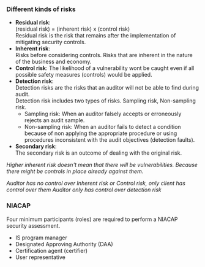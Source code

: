 ### Different kinds of risks
- **Residual risk**:  
  (residual risk) = (inherent risk) x (control risk)  
  Residual risk is the risk that remains after the implementation of mitigating security controls.
- **Inherent risk**:  
  Risks before considering controls. Risks that are inherent in the nature of the business and economy.
- **Control risk**:
  The likelihood of a vulnerability wont be caught even if all possible safety measures (controls) would be applied.
- **Detection risk**:  
  Detection risks are the risks that an auditor will not be able to find during audit.  
  Detection risk includes two types of risks. Sampling risk, Non-sampling risk.
  + Sampling risk: When an auditor falsely accepts or erroneously rejects an audit sample.
  + Non-sampling risk: When an auditor fails to detect a condition because of non applying the appropriate procedure or using procedures inconsistent with the audit objectives (detection faults).
- **Secondary risk**:  
  The secondary risk is an outcome of dealing with the original risk.

*Higher inherent risk doesn't mean that there will be vulnerabilities. Because there might be controls in place already against them.*

*Auditor has no control over Inherent risk or Control risk, only client has control over them*
*Auditor only has control over detection risk*

### NIACAP
Four minimum participants (roles) are required to perform a NIACAP security assessment.
- IS program manager
- Designated Approving Authority (DAA)
- Certification agent (certifier)
- User representative
<!--stackedit_data:
eyJoaXN0b3J5IjpbLTYyNjI1OTc4Myw4Nzc3MTQwNzgsLTExNT
cwNTMzNzksNzc0NDA2NzIyLC0yMDY0MTQ3ODQ2LDcyNDg3NDIx
LDEzMjAyODI4MTMsMTQzNzU1OTUxNCwtODg2NzU4MzkzLDE1OD
g0NTgzNzgsLTM0OTgxODQzNywzOTA5ODE2MTVdfQ==
-->